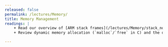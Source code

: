 ```yaml
---
released: false
permalink: /lectures/Memory/
title: Memory Management
readings: |
    + Read our overview of [ARM stack frames](/lectures/Memory/stack_notes)
    + Review dynamic memory allocation (`malloc`/`free` in C) and the operation of the heap (K&R 5.6-5.9 or Essential C Section 6). Consider the comparison/contrast between stack and heap allocation and use cases for each.

---
```




